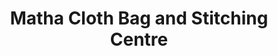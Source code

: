 ---
title: "Matha Cloth Bag and Stitching Centre"
url: /thiruvananthapuram/matha-cloth-bag-and-stitching-centre/
shop: shop
---